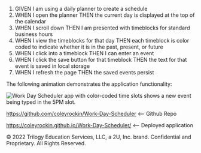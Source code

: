 1. GIVEN I am using a daily planner to create a schedule
2. WHEN I open the planner THEN the current day is displayed at the top of the calendar
4. WHEN I scroll down THEN I am presented with timeblocks for standard business hours
6. WHEN I view the timeblocks for that day THEN each timeblock is color coded to indicate whether it is in the past, present, or future
7. WHEN I click into a timeblock THEN I can enter an event
8. WHEN I click the save button for that timeblock THEN the text for that event is saved in local storage
9. WHEN I refresh the page THEN the saved events persist


The following animation demonstrates the application functionality:

![Work Day Scheduler app with color-coded time slots shows a new event being typed in the 5PM slot.](./Assets/05-third-party-apis-homework-demo.gif)

https://github.com/coleyrockin/Work-Day-Scheduler <-- Github Repo

https://coleyrockin.github.io/Work-Day-Scheduler/ <-- Deployed application

© 2022 Trilogy Education Services, LLC, a 2U, Inc. brand. Confidential and Proprietary. All Rights Reserved.
